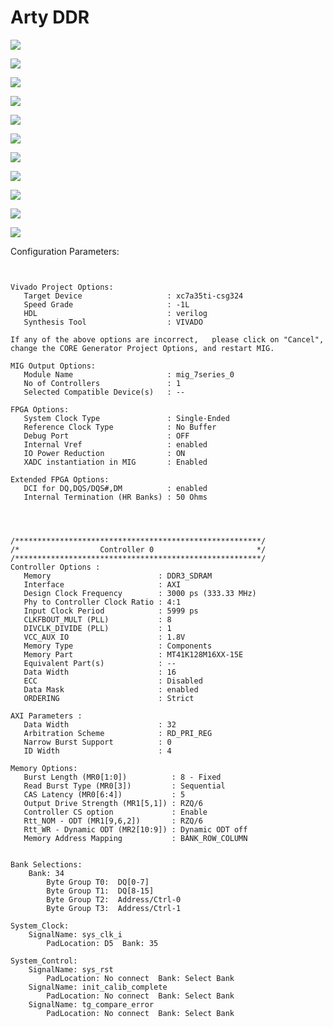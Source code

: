 # Arty DDR

![](<../.gitbook/assets/image (9) (1) (1).png>)

![](<../.gitbook/assets/image (30).png>)

![](<../.gitbook/assets/image (14).png>)

![](<../.gitbook/assets/image (29).png>)

![](<../.gitbook/assets/image (125).png>)

![](<../.gitbook/assets/image (57).png>)

![](<../.gitbook/assets/image (38).png>)

![](<../.gitbook/assets/image (101) (1).png>)

![](<../.gitbook/assets/image (112).png>)

![](<../.gitbook/assets/image (9) (1).png>)

![](<../.gitbook/assets/image (106).png>)

Configuration Parameters:

```


Vivado Project Options:
   Target Device                   : xc7a35ti-csg324
   Speed Grade                     : -1L
   HDL                             : verilog
   Synthesis Tool                  : VIVADO

If any of the above options are incorrect,   please click on "Cancel", change the CORE Generator Project Options, and restart MIG.

MIG Output Options:
   Module Name                     : mig_7series_0
   No of Controllers               : 1
   Selected Compatible Device(s)   : --

FPGA Options:
   System Clock Type               : Single-Ended
   Reference Clock Type            : No Buffer
   Debug Port                      : OFF
   Internal Vref                   : enabled
   IO Power Reduction              : ON
   XADC instantiation in MIG       : Enabled

Extended FPGA Options:
   DCI for DQ,DQS/DQS#,DM          : enabled
   Internal Termination (HR Banks) : 50 Ohms
    



/*******************************************************/
/*                  Controller 0                       */
/*******************************************************/
Controller Options :
   Memory                        : DDR3_SDRAM
   Interface                     : AXI
   Design Clock Frequency        : 3000 ps (333.33 MHz)
   Phy to Controller Clock Ratio : 4:1
   Input Clock Period            : 5999 ps
   CLKFBOUT_MULT (PLL)           : 8
   DIVCLK_DIVIDE (PLL)           : 1
   VCC_AUX IO                    : 1.8V
   Memory Type                   : Components
   Memory Part                   : MT41K128M16XX-15E
   Equivalent Part(s)            : --
   Data Width                    : 16
   ECC                           : Disabled
   Data Mask                     : enabled
   ORDERING                      : Strict

AXI Parameters :
   Data Width                    : 32
   Arbitration Scheme            : RD_PRI_REG
   Narrow Burst Support          : 0
   ID Width                      : 4

Memory Options:
   Burst Length (MR0[1:0])          : 8 - Fixed
   Read Burst Type (MR0[3])         : Sequential
   CAS Latency (MR0[6:4])           : 5
   Output Drive Strength (MR1[5,1]) : RZQ/6
   Controller CS option             : Enable
   Rtt_NOM - ODT (MR1[9,6,2])       : RZQ/6
   Rtt_WR - Dynamic ODT (MR2[10:9]) : Dynamic ODT off
   Memory Address Mapping           : BANK_ROW_COLUMN


Bank Selections:
	Bank: 34
		Byte Group T0:	DQ[0-7]
		Byte Group T1:	DQ[8-15]
		Byte Group T2:	Address/Ctrl-0
		Byte Group T3:	Address/Ctrl-1

System_Clock: 
	SignalName: sys_clk_i
		PadLocation: D5  Bank: 35

System_Control: 
	SignalName: sys_rst
		PadLocation: No connect  Bank: Select Bank
	SignalName: init_calib_complete
		PadLocation: No connect  Bank: Select Bank
	SignalName: tg_compare_error
		PadLocation: No connect  Bank: Select Bank



    



```







